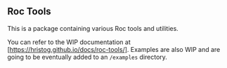 ## Roc Tools

This is a package containing various Roc tools and utilities.

You can refer to the WIP documentation at [https://hristog.github.io/docs/roc-tools/]. Examples are also WIP and are going to be eventually added to an `/examples` directory.
